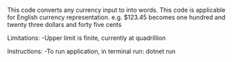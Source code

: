 This code converts any currency input to into words. This code is applicable for English currency representation.
e.g. $123.45 becomes one hundred and twenty three dollars and forty five cents

Limitations:
-Upper limit is finite, currently at quadrillion

Instructions:
-To run application, in terminal run: dotnet run

